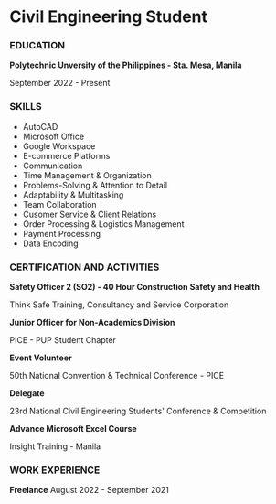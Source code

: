 # Civil Engineering Student

### EDUCATION
**Polytechnic Unversity of the Philippines - Sta. Mesa, Manila**

September 2022 - Present

### SKILLS
- AutoCAD
- Microsoft Office
- Google Workspace
- E-commerce Platforms
- Communication
- Time Management & Organization
- Problems-Solving & Attention to Detail
- Adaptability & Multitasking
- Team Collaboration
- Cusomer Service & Client Relations
- Order Processing & Logistics Management
- Payment Processing
- Data Encoding

### CERTIFICATION AND ACTIVITIES
**Safety Officer 2 (SO2) - 40 Hour Construction Safety and Health**

Think Safe Training, Consultancy and Service Corporation

**Junior Officer for Non-Academics Division**

PICE - PUP Student Chapter

**Event Volunteer**

50th National Convention & Technical Conference - PICE

**Delegate**

23rd National Civil Engineering Students' Conference & Competition

**Advance Microsoft Excel Course**

Insight Training - Manila

### WORK EXPERIENCE 
**Freelance**
  August 2022 - September 2021
